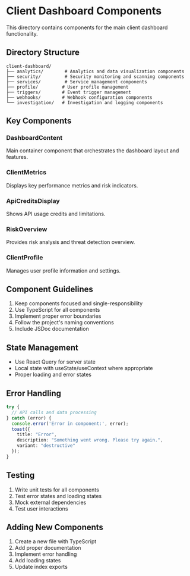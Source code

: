 # Client Dashboard Components

This directory contains components for the main client dashboard functionality.

## Directory Structure

```
client-dashboard/
├── analytics/        # Analytics and data visualization components
├── security/         # Security monitoring and scanning components
├── services/         # Service management components
├── profile/         # User profile management
├── triggers/        # Event trigger management
├── webhooks/        # Webhook configuration components
└── investigation/   # Investigation and logging components
```

## Key Components

### DashboardContent
Main container component that orchestrates the dashboard layout and features.

### ClientMetrics
Displays key performance metrics and risk indicators.

### ApiCreditsDisplay
Shows API usage credits and limitations.

### RiskOverview
Provides risk analysis and threat detection overview.

### ClientProfile
Manages user profile information and settings.

## Component Guidelines

1. Keep components focused and single-responsibility
2. Use TypeScript for all components
3. Implement proper error boundaries
4. Follow the project's naming conventions
5. Include JSDoc documentation

## State Management

- Use React Query for server state
- Local state with useState/useContext where appropriate
- Proper loading and error states

## Error Handling

```typescript
try {
  // API calls and data processing
} catch (error) {
  console.error('Error in component:', error);
  toast({
    title: "Error",
    description: "Something went wrong. Please try again.",
    variant: "destructive"
  });
}
```

## Testing

1. Write unit tests for all components
2. Test error states and loading states
3. Mock external dependencies
4. Test user interactions

## Adding New Components

1. Create a new file with TypeScript
2. Add proper documentation
3. Implement error handling
4. Add loading states
5. Update index exports